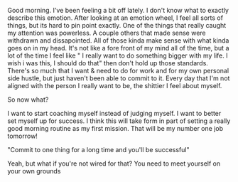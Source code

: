 Good morning. I've been feeling a bit off lately. I don't know what to exactly describe this emotion. After looking at an emotion wheel, I feel all sorts of things, but its hard to pin point exactly. One of the things that really caught my attention was powerless. A couple others that made sense were withdrawn and dissapointed. All of those kinda make sense with what kinda goes on in my head. It's not like a fore front of my mind all of the time, but  a lot of the time I feel like " I really want to do something bigger with my life. I wish i was this, I should do that" then don't hold up those standards. There's so much that I want & need to do for work and for my own personal side hustle, but just haven't been able to commit to it. Every day that I'm not aligned with the person I really want to be, the shittier I feel about myself. 

So now what?

I want to start coaching myself instead of judging myself. 	I want to better set myself up for success. I think this will take form in part of setting a really good morning routine as my first mission. That will be my number one job tomorrow!



"Commit to one thing for a long time and you'll be successful"

Yeah, but what if you're not wired for that? You need to meet yourself on your own grounds